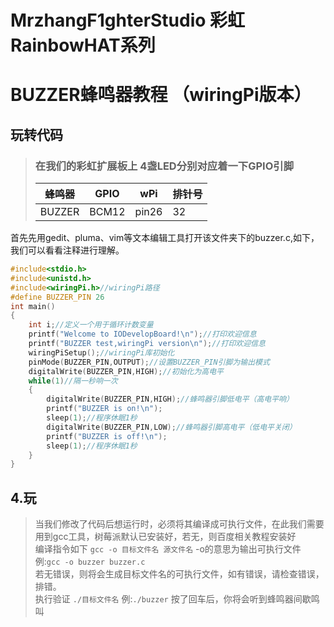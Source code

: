 # MrzhangF1ghterStudio 彩虹RainbowHAT系列
# BUZZER蜂鸣器教程 （wiringPi版本）

## 玩转代码
> ### 在我们的彩虹扩展板上 4盏LED分别对应着一下GPIO引脚
> 蜂鸣器| GPIO | wPi |排针号|
> |----|-----|-----|-----|
> |BUZZER|BCM12|pin26 | 32 |    

首先先用gedit、pluma、vim等文本编辑工具打开该文件夹下的buzzer.c,如下，我们可以看看注释进行理解。
```C
#include<stdio.h>
#include<unistd.h>
#include<wiringPi.h>//wiringPi路径
#define BUZZER_PIN 26
int main()
{
	int i;//定义一个用于循环计数变量
	printf("Welcome to IODevelopBoard!\n");//打印欢迎信息
	printf("BUZZER test,wiringPi version\n");//打印欢迎信息
	wiringPiSetup();//wiringPi库初始化
	pinMode(BUZZER_PIN,OUTPUT);//设置BUZZER_PIN引脚为输出模式
	digitalWrite(BUZZER_PIN,HIGH);//初始化为高电平
	while(1)//隔一秒响一次
	{
		digitalWrite(BUZZER_PIN,HIGH);//蜂鸣器引脚低电平（高电平响）
		printf("BUZZER is on!\n");
		sleep(1);//程序休眠1秒
		digitalWrite(BUZZER_PIN,LOW);//蜂鸣器引脚高电平（低电平关闭）
		printf("BUZZER is off!\n");
		sleep(1);//程序休眠1秒
	}
}
```
## 4.玩
> 当我们修改了代码后想运行时，必须将其编译成可执行文件，在此我们需要用到gcc工具，树莓派默认已安装好，若无，则百度相关教程安装好<br>
> 编译指令如下 `gcc -o 目标文件名 源文件名` -o的意思为输出可执行文件<br>
> 例:`gcc -o buzzer buzzer.c` <br>
> 若无错误，则将会生成目标文件名的可执行文件，如有错误，请检查错误，排错。<br>
> 执行验证
> `./目标文件名`
>例:`./buzzer`
>按了回车后，你将会听到蜂鸣器间歇鸣叫<br>
